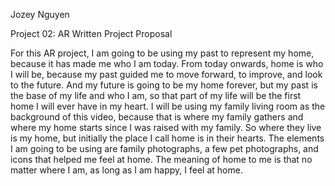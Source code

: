 Jozey Nguyen

Project 02: AR Written Project Proposal

For this AR project, I am going to be using my past to represent my home, because it has made me who I am today. From today onwards, home is who I will be, because my past guided me to move forward, to improve, and look to the future. And my future is going to be my home forever, but my past is the base of my life and who I am, so that part of my life will be the first home I will ever have in my heart. I will be using my family living room as the background of this video, because that is where my family gathers and where my home starts since I was raised with my family. So where they live is my home, but initially the place I call home is in their hearts. The elements I am going to be using are family photographs, a few pet photographs, and icons that helped me feel at home. The meaning of home to me is that no matter where I am, as long as I am happy, I feel at home.

